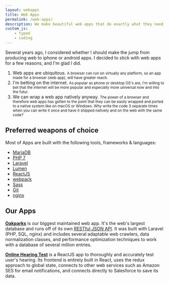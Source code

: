 ```yaml
---
layout: webapps
title: Web Apps
permalink: /web-apps/
description: We make beautiful web apps that do exactly what they need to.
custom_js:
    - typed
    - coding
---
```


Several years ago, I considered whether I should make the jump from producing web to iphone or android apps. I decided to stick with web apps for a few reasons, and I'm glad I did.

1. Web apps are ubiquitous. <small>A browser can run on virtually any platform, so an app made for a browser (web app), will have greater reach. </small>
2. I'm betting on the internet. <small>As popular as phone or desktop OS's are, I'm willing to bet that the internet will be more popular and especially more universal now and into the futur.</small>
3. We can wrap a web app natively anyway. <small>The power of a browser and therefore web apps has gotten to the point that they can be easily wrapped and ported to a native system like on macOS or Windows. Why write the code 3 separate times when you can write it once and have it shipped natively and on the web with the same code?</small>

## Preferred weapons of choice
Most of Apps are built with the following tools, frameworks & languages:

- [MariaDB](https://mariadb.org/)
- [PHP 7](http://php.net/)
- [Laravel](https://laravel.com/)
- [Lumen](https://lumen.laravel.com/)
- [ReactJS](https://facebook.github.io/react/)
- [webpack](https://webpack.js.org/)
- [Sass](http://sass-lang.com/)
- [Git](https://git-scm.com/)
- [nginx](https://nginx.org/en/)

## Our Apps

**[Oakparks](https://oakparks.org/)** is our biggest maintained web app. It's the web's largest database and runs off of its own [RESTful JSON API](http://docs.oakparks.apiary.io/#). It was built with Laravel (PHP, SQL, nginx) and includes several adaptable web crawlers, data normalization classes, and performance optimization techniques to work with a database of several million entries.

**[Online Hearing Test](audicus.com/online-hearing-test)** is a ReactJS app to thoroughly and accurately test user's hearing. Its frontend is entirely built in React, uses the redux approach to global state, connects to other web services such as Amazon SES for email notifications, and connects directly to Salesforce to save its data.

